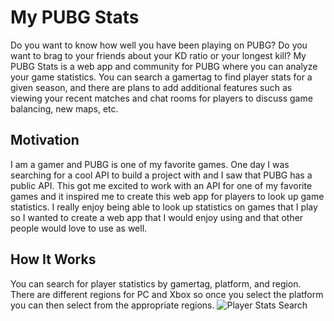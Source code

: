# My PUBG Stats
Do you want to know how well you have been playing on PUBG? Do you want to brag to your friends about your KD ratio or your longest kill? My PUBG Stats is a web app and community for PUBG where you can analyze your game statistics. You can search a gamertag to find player stats for a given season, and there are plans to add additional features such as viewing your recent matches and chat rooms for players to discuss game balancing, new maps, etc.

## Motivation
I am a gamer and PUBG is one of my favorite games. One day I was searching for a cool API to build a project with and I saw that PUBG has a public API. This got me excited to work with an API for one of my favorite games and it inspired me to create this web app for players to look up game statistics. I really enjoy being able to look up statistics on games that I play so I wanted to create a web app that I would enjoy using and that other people would love to use as well.

## How It Works
You can search for player statistics by gamertag, platform, and region. There are different regions for PC and Xbox so once you select the platform you can then select from the appropriate regions.
![Player Stats Search](https://i.imgur.com/J8tXykg.png)
